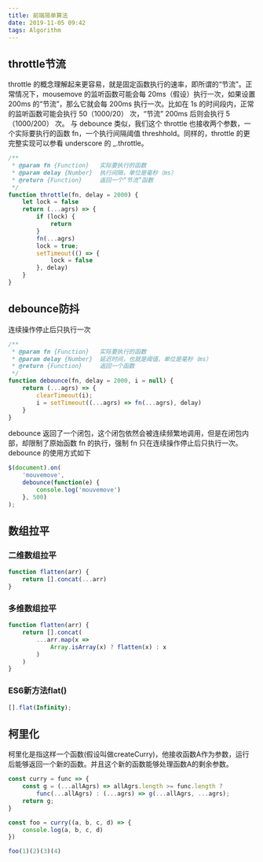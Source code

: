 ```yaml
---
title: 前端简单算法
date: 2019-11-05 09:42
tags: Algorithm
---
```


## throttle节流

throttle 的概念理解起来更容易，就是固定函数执行的速率，即所谓的“节流”。正常情况下，mousemove 的监听函数可能会每 20ms（假设）执行一次，如果设置 200ms 的“节流”，那么它就会每 200ms 执行一次。比如在 1s 的时间段内，正常的监听函数可能会执行 50（1000/20） 次，“节流” 200ms 后则会执行 5（1000/200） 次。
与 debounce 类似，我们这个 throttle 也接收两个参数，一个实际要执行的函数 fn，一个执行间隔阈值 threshhold。同样的，throttle 的更完整实现可以参看 underscore 的 _.throttle。

``` js
/**
 * @param fn {Function}   实际要执行的函数
 * @param delay {Number}  执行间隔，单位是毫秒（ms）
 * @return {Function}     返回一个“节流”函数
 */
function throttle(fn, delay = 2000) {
    let lock = false
    return (...agrs) => {
        if (lock) {
            return
        }
        fn(...agrs)
        lock = true;
        setTimeout(() => {
            lock = false
        }, delay)
    }
}
```

## debounce防抖

连续操作停止后只执行一次

``` js
/**
 * @param fn {Function}   实际要执行的函数
 * @param delay {Number}  延迟时间，也就是阈值，单位是毫秒（ms）
 * @return {Function}     返回一个函数
 */
function debounce(fn, delay = 2000, i = null) {
    return (...agrs) => {
        clearTimeout(i);
        i = setTimeout((...agrs) => fn(...agrs), delay)
    }
}
```

debounce 返回了一个闭包，这个闭包依然会被连续频繁地调用，但是在闭包内部，却限制了原始函数 fn 的执行，强制 fn 只在连续操作停止后只执行一次。debounce 的使用方式如下

``` js
$(document).on(
    'mouvemove',
    debounce(function(e) {
        console.log('mouvemove')
    }, 500)
);
```

## 数组拉平

### 二维数组拉平

``` js
function flatten(arr) {
    return [].concat(...arr)
}
```

### 多维数组拉平

``` js
function flatten(arr) {
    return [].concat(
        ...arr.map(x =>
            Array.isArray(x) ? flatten(x) : x
        )
    )
}
```

### ES6新方法flat()

``` js
[].flat(Infinity);
```

## 柯里化

柯里化是指这样一个函数(假设叫做createCurry)，他接收函数A作为参数，运行后能够返回一个新的函数。并且这个新的函数能够处理函数A的剩余参数。

``` js
const curry = func => {
    const g = (...allAgrs) => allAgrs.length >= func.length ?
        func(...allAgrs) : (...agrs) => g(...allAgrs, ...agrs);
    return g;
}

const foo = curry((a, b, c, d) => {
    console.log(a, b, c, d)
})

foo(1)(2)(3)(4)
```
